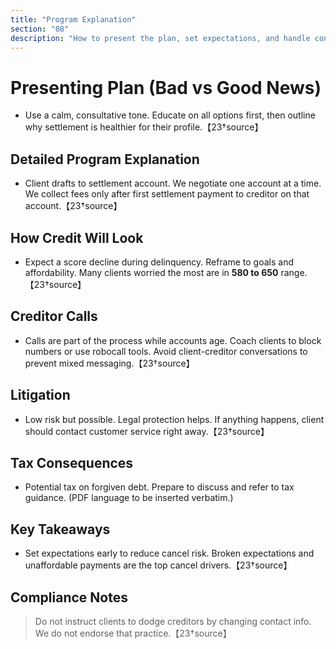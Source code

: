```yaml
---
title: "Program Explanation"
section: "08"
description: "How to present the plan, set expectations, and handle concerns."
---
```


# Presenting Plan (Bad vs Good News)
- Use a calm, consultative tone. Educate on all options first, then outline why settlement is healthier for their profile.【23†source】

## Detailed Program Explanation
- Client drafts to settlement account. We negotiate one account at a time. We collect fees only after first settlement payment to creditor on that account.【23†source】

## How Credit Will Look
- Expect a score decline during delinquency. Reframe to goals and affordability. Many clients worried the most are in **580 to 650** range.【23†source】

## Creditor Calls
- Calls are part of the process while accounts age. Coach clients to block numbers or use robocall tools. Avoid client-creditor conversations to prevent mixed messaging.【23†source】

## Litigation
- Low risk but possible. Legal protection helps. If anything happens, client should contact customer service right away.【23†source】

## Tax Consequences
- Potential tax on forgiven debt. Prepare to discuss and refer to tax guidance. (PDF language to be inserted verbatim.)

## Key Takeaways
- Set expectations early to reduce cancel risk. Broken expectations and unaffordable payments are the top cancel drivers.【23†source】

## Compliance Notes
> Do not instruct clients to dodge creditors by changing contact info. We do not endorse that practice.【23†source】
